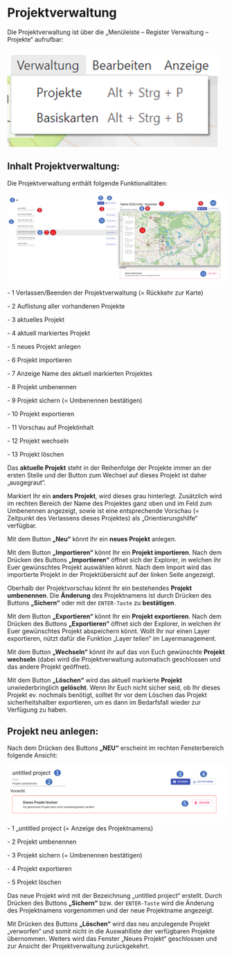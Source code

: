 # **Projektverwaltung**



Die Projektverwaltung ist über die „Menüleiste – Register Verwaltung – Projekte“ aufrufbar:

<img src="images/Projektverwaltung.png" style="zoom: 67%;" />



## **Inhalt Projektverwaltung:**



Die Projektverwaltung enthält folgende Funktionalitäten:

![](images/Inhalt_Projektverwaltung.png)

\- <span class="blue">1</span> Verlassen/Beenden der Projektverwaltung (= Rückkehr zur Karte)

\- <span class="blue">2</span> Auflistung aller vorhandenen Projekte

\- <span class="red">3</span> aktuelles Projekt

\- <span class="blue">4</span> aktuell markiertes Projekt

\- <span class="blue">5</span> neues Projekt anlegen

\- <span class="blue">6</span> Projekt importieren

\- <span class="red">7</span> Anzeige Name des aktuell markierten Projektes

\- <span class="blue">8</span> Projekt umbenennen

\- <span class="red">9</span> Projekt sichern (= Umbenennen bestätigen)

\- <span class="blue">10</span> Projekt exportieren

\- <span class="red">11</span> Vorschau auf Projektinhalt

\- <span class="blue">12</span> Projekt wechseln

\- <span class="blue">13</span> Projekt löschen



Das **aktuelle Projekt** steht in der Reihenfolge der Projekte immer an der ersten Stelle und der Button zum Wechsel auf dieses Projekt ist daher „ausgegraut“.

Markiert Ihr ein **anders Projekt**, wird dieses grau hinterlegt. Zusätzlich wird im rechten Bereich der Name des Projektes ganz oben und im Feld zum Umbenennen angezeigt, sowie ist eine entsprechende Vorschau (= Zeitpunkt des Verlassens dieses Projektes) als „Orientierungshilfe“ verfügbar.

Mit dem Button **„Neu“** könnt Ihr ein **neues Projekt** anlegen.

Mit dem Button **„Importieren“** könnt Ihr ein **Projekt importieren**. Nach dem Drücken des Buttons **„Importieren“** öffnet sich der Explorer,
in welchen ihr Euer gewünschtes Projekt auswählen könnt. Nach dem Import wird das importierte Projekt in der Projektübersicht auf der linken Seite angezeigt.

Oberhalb der Projektvorschau könnt Ihr ein bestehendes **Projekt umbenennen**. Die **Änderung** des Projektnamens ist durch Drücken des Buttons **„Sichern“** oder mit der `ENTER-Taste` zu **bestätigen**.

Mit dem Button **„Exportieren“** könnt Ihr ein **Projekt exportieren**. Nach dem Drücken des Buttons **„Exportieren“** öffnet sich der Explorer, in welchen ihr Euer gewünschtes Projekt abspeichern könnt. Wollt Ihr nur einen Layer exportieren, nützt dafür die Funktion „Layer teilen“ im Layermanagement.

Mit dem Button **„Wechseln“** könnt ihr auf das von Euch gewünschte **Projekt wechseln** (dabei wird die Projektverwaltung automatisch geschlossen und das andere Projekt geöffnet).

Mit dem Button **„Löschen“** wird das aktuell markierte **Projekt** unwiederbringlich **gelöscht**. Wenn Ihr Euch nicht sicher seid, ob Ihr dieses Projekt ev. nochmals benötigt, solltet Ihr vor dem Löschen das Projekt sicherheitshalber exportieren, um es dann im Bedarfsfall wieder zur Verfügung zu haben.



## **Projekt neu anlegen:**



Nach dem Drücken des Buttons **„NEU“** erscheint im rechten Fensterbereich folgende Ansicht:

![](images/Projekt_neu_anlegen.png)

\- <span class="blue">1</span> „untitled project (= Anzeige des Projektnamens)

\- <span class="blue">2</span> Projekt umbenennen

\- <span class="blue">3</span> Projekt sichern (= Umbenennen bestätigen)

\- <span class="blue">4</span> Projekt exportieren

\- <span class="blue">5</span> Projekt löschen



Das neue Projekt wird mit der Bezeichnung „untitled project“ erstellt. Durch Drücken des Buttons **„Sichern“** bzw. der `ENTER-Taste` wird die Änderung des Projektnamens vorgenommen und der neue Projektname angezeigt.

Mit Drücken des Buttons **„Löschen“** wird das neu anzulegende Projekt „verworfen“ und somit nicht in die Auswahlliste der verfügbaren Projekte übernommen. Weiters wird das Fenster „Neues Projekt“ geschlossen und zur Ansicht der Projektverwaltung zurückgekehrt.

